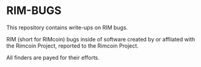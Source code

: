 # RIM-BUGS

This repository contains write-ups on RIM bugs.

RIM (short for RIMcoin) bugs inside of software created by or affliated with the Rimcoin Project, reported to the Rimcoin Project. 

All finders are payed for their efforts. 
